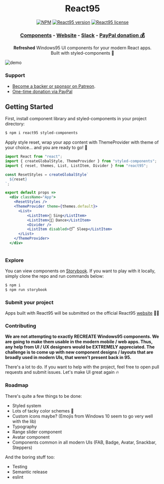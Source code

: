 <h1 align="center">React95</h1>

<p align="center">
  <a href="https://www.npmjs.com/package/react95"><img src="https://flat.badgen.net/npm/dt/react95" alt="NPM"></a>
  <a href="https://www.npmjs.com/package/react95"><img src="https://flat.badgen.net/npm/v/react95" alt="React95 version"></a>
  <a href="https://www.npmjs.com/package/react95"><img src="https://flat.badgen.net/npm/license/react95" alt="React95 license"></a>
  
</p>
<h3 align="center">
  <a href="https://arturbien.github.io/React95/?path=/story/select--fixed-width">Components</a> -
  <a href="https://react95.io/">Website</a> -
  <a href="https://join.slack.com/t/react95/shared_invite/enQtOTA1NzEyNjAyNTc4LWYxZjU3NWRiMWJlMGJiMjhkNzE2MDA3ZmZjZDc1YmY0ODdlZjMwZDA1NWJiYWExYmY1NTJmNmE4OWVjNWFhMTE">Slack</a> -
  <a href="https://www.paypal.me/react95">PayPal donation 💰</a>
</h3>
<p align="center">
  <b>Refreshed</b> Windows95 UI components for your modern React apps. <br> Built with styled-components 💅</p>
  
![demo](https://user-images.githubusercontent.com/28541613/56099388-7513f800-5f0c-11e9-893b-532eded39f92.png)

### Support
- [Become a backer or sponsor on Patreon](https://www.patreon.com/arturbien).
- [One-time donation via PayPal](https://www.paypal.me/react95)


## Getting Started
First, install component library and styled-components in your project directory: 
```sh
$ npm i react95 styled-components
```
Apply style reset, wrap your app content with ThemeProvider with theme of your choice... and you are ready to go! 🚀
```jsx
import React from "react";
import { createGlobalStyle, ThemeProvider } from "styled-components";
import { reset, themes, List, ListItem, Divider } from "react95";

const ResetStyles = createGlobalStyle`
  ${reset}
`;

export default props =>
  <div className="App">
    <ResetStyles />
    <ThemeProvider theme={themes.default}>
      <List>
          <ListItem>🎤 Sing</ListItem>
          <ListItem>💃🏻 Dance</ListItem>
          <Divider />
          <ListItem disabled>😴 Sleep</ListItem>
      </List>
    </ThemeProvider>
  </div>
  
```

### Explore
You can view components on [Storybook](https://arturbien.github.io/React95/). If you want to play with it locally, simply clone the repo and run commands below:
```sh
$ npm i 
$ npm run storybook
```
### Submit your project
Apps built with React95 will be submitted on the official React95 [website](https://react95.io) 🤟🏻

### Contributing
**We are not attempting to exactly RECREATE Windows95 components. We are going to make them usable in the modern mobile / web apps. 
Thus, any help from UI / UX designers would be EXTREMELY appreciated. The challenge is to come up with new component designs / layouts that are broadly used in modern UIs, that weren't present back in 95.**

There's a lot to do. If you want to help with the project, feel free to open pull requests and submit issues. Let's make UI great again 🔥 

### Roadmap
There's quite a few things to be done:
- Styled system
- Lots of tacky color schemes 🌈
- Custom icons maybe? (Emojis from Windows 10 seem to go very well with the lib)
- Typography
- Range slider component
- Avatar component
- Components common in all modern UIs (FAB, Badge, Avatar, Snackbar, Steppers)

And the boring stuff too:
- Testing
- Semantic release
- eslint
